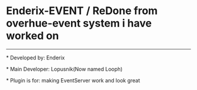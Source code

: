 # Enderix-EVENT / ReDone from overhue-event system i have worked on

----------------------------------------------------------------


<p>* Developed by: Enderix</p>
<p>* Main Developer: Lopusnik(Now named Looph)</p>
<p>* Plugin is for: making EventServer work and look great</p>
